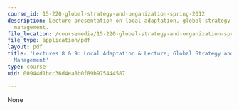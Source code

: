 ```yaml
---
course_id: 15-220-global-strategy-and-organization-spring-2012
description: Lecture presentation on local adaptation, global strategy, and knowledge
  management.
file_location: /coursemedia/15-220-global-strategy-and-organization-spring-2012/00944d1bcc36d4ea8b0f89b975444587_MIT15_220S12_lec08-09.pdf
file_type: application/pdf
layout: pdf
title: 'Lectures 8 & 9: Local Adaptation & Lecture; Global Strategy and Knowledge
  Management'
type: course
uid: 00944d1bcc36d4ea8b0f89b975444587

---
```

None